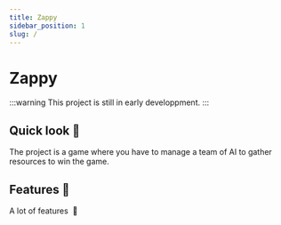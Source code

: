 ```yaml
---
title: Zappy
sidebar_position: 1
slug: /
---
```


# Zappy

:::warning
This project is still in early developpment.
:::

## Quick look 📸

The project is a game where you have to manage a team of AI to gather resources to win the game.

## Features 🎉

A lot of features &nbsp;🚀
